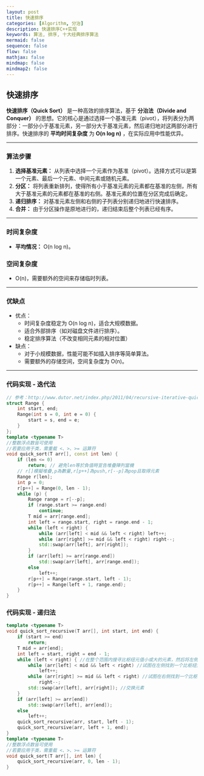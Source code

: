 ```yaml
---
layout: post
title: 快速排序
categories: [Algorithm, 分治]
description: 快速排序C++实现
keywords: 算法, 排序, 十大经典排序算法
mermaid: false
sequence: false
flow: false
mathjax: false
mindmap: false
mindmap2: false
---
```


## 快速排序

**快速排序（Quick Sort）** 是一种高效的排序算法，基于 **分治法（Divide and Conquer）** 的思想。它的核心是通过选择一个基准元素（pivot），将列表分为两部分：一部分小于基准元素，另一部分大于基准元素，然后递归地对这两部分进行排序。快速排序的 **平均时间复杂度** 为 **O(n log n)** ，在实际应用中性能优异。

---

### 算法步骤
1. **选择基准元素：**  从列表中选择一个元素作为基准（pivot）。选择方式可以是第一个元素、最后一个元素、中间元素或随机元素。
2. **分区：** 将列表重新排列，使得所有小于基准元素的元素都在基准的左侧，所有大于基准元素的元素都在基准的右侧。基准元素的位置在分区完成后确定。
3. **递归排序：** 对基准元素左侧和右侧的子列表分别递归地进行快速排序。
4. **合并：** 由于分区操作是原地进行的，递归结束后整个列表已经有序。

---

### 时间复杂度
+ **平均情况：** O(n log n)。
  
### 空间复杂度
- O(n)，需要额外的空间来存储临时列表。

---

### 优缺点
+ 优点：
  + 时间复杂度稳定为 O(n log n)，适合大规模数据。
  + 适合外部排序（如对磁盘文件进行排序）。
  + 稳定排序算法（不改变相同元素的相对位置）
+ 缺点：
  + 对于小规模数据，性能可能不如插入排序等简单算法。
  + 需要额外的存储空间，空间复杂度为 O(n)。

---

### 代码实现 - 迭代法

```C++
// 参考：http://www.dutor.net/index.php/2011/04/recursive-iterative-quick-sort/
struct Range {
    int start, end;
    Range(int s = 0, int e = 0) {
        start = s, end = e;
    }
};
template <typename T>
//整数浮点数皆可使用
//若要应用于类，需重载 <、>、>= 运算符
void quick_sort(T arr[], const int len) {
    if (len <= 0)
        return; // 避免len等於負值時宣告堆疊陣列當機
    // r[]模擬堆疊,p為數量,r[p++]為push,r[--p]為pop且取得元素
    Range r[len];
    int p = 0;
    r[p++] = Range(0, len - 1);
    while (p) {
        Range range = r[--p];
        if (range.start >= range.end)
            continue;
        T mid = arr[range.end];
        int left = range.start, right = range.end - 1;
        while (left < right) {
            while (arr[left] < mid && left < right) left++;
            while (arr[right] >= mid && left < right) right--;
            std::swap(arr[left], arr[right]);
        }
        if (arr[left] >= arr[range.end])
            std::swap(arr[left], arr[range.end]);
        else
            left++;
        r[p++] = Range(range.start, left - 1);
        r[p++] = Range(left + 1, range.end);
    }
}
```

### 代码实现 - 递归法

```C++
template <typename T>
void quick_sort_recursive(T arr[], int start, int end) {
    if (start >= end)
        return;
    T mid = arr[end];
    int left = start, right = end - 1;
    while (left < right) { //在整个范围内搜寻比枢纽元值小或大的元素，然后将左侧元素与右侧元素交换
        while (arr[left] < mid && left < right) //试图在左侧找到一个比枢纽元更大的元素
            left++;
        while (arr[right] >= mid && left < right) //试图在右侧找到一个比枢纽元更小的元素
            right--;
        std::swap(arr[left], arr[right]); //交换元素
    }
    if (arr[left] >= arr[end])
        std::swap(arr[left], arr[end]);
    else
        left++;
    quick_sort_recursive(arr, start, left - 1);
    quick_sort_recursive(arr, left + 1, end);
}
template <typename T> 
//整数浮点数皆可使用
//若要应用于类，需重载 <、>、>= 运算符
void quick_sort(T arr[], int len) {
    quick_sort_recursive(arr, 0, len - 1);
}
```
